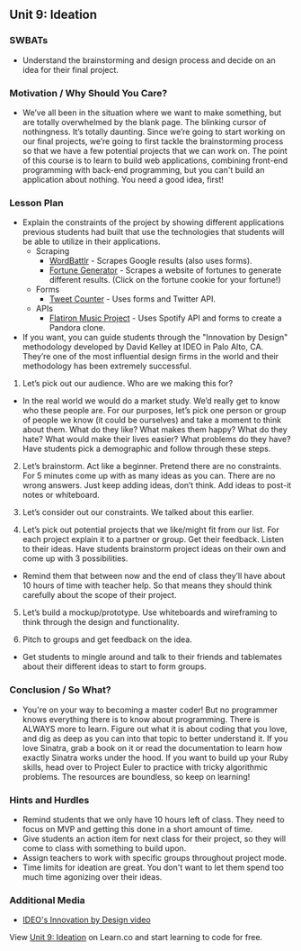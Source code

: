 ## Unit 9: Ideation

### SWBATs
+ Understand the brainstorming and design process and decide on an idea for their final project.

### Motivation / Why Should You Care?
+ We’ve all been in the situation where we want to make something, but are totally overwhelmed by the blank page. The blinking cursor of nothingness. It’s totally daunting. Since we’re going to start working on our final projects, we’re going to first tackle the brainstorming process so that we have a few potential projects that we can work on. The point of this course is to learn to build web applications, combining front-end programming with back-end programming, but you can't build an application about nothing. You need a good idea, first!

### Lesson Plan
+ Explain the constraints of the project by showing different applications previous students had built that use the technologies that students will be able to utilize in their applications. 
  + Scraping
    + [WordBattlr](http://wordbattlr.herokuapp.com/) - Scrapes Google results (also uses forms).
    + [Fortune Generator](http://fortune-generator.herokuapp.com) - Scrapes a website of fortunes to generate different results. (Click on the fortune cookie for your fortune!)
  + Forms
    +  [Tweet Counter](https://stormy-crag-3017.herokuapp.com/) - Uses forms and Twitter API.
  + APIs
    + [Flatiron Music Project](https://flatiron-music-project.herokuapp.com/) - Uses Spotify API and forms to create a Pandora clone.
+ If you want, you can guide students through the "Innovation by Design" methodology developed by David Kelley at IDEO in Palo Alto, CA. They’re one of the most influential design firms in the world and their methodology has been extremely successful.

1. Let’s pick out our audience. Who are we making this for?
+ In the real world we would do a market study. We’d really get to know who these people are. For our purposes, let’s pick one person or group of people we know (it could be ourselves) and take a moment to think about them. What do they like? What makes them happy? What do they hate? What would make their lives easier? What problems do they have? Have students pick a demographic and follow through these steps.

2. Let’s brainstorm. Act like a beginner. Pretend there are no constraints. For 5 minutes come up with as many ideas as you can. There are no wrong answers. Just keep adding ideas, don’t think. Add ideas to post-it notes or whiteboard.

3. Let’s consider out our constraints. We talked about this earlier.

4. Let’s pick out potential projects that we like/might fit from our list. For each project explain it to a partner or group. Get their feedback. Listen to their ideas. Have students brainstorm project ideas on their own and come up with 3 possibilities.
  + Remind them that between now and the end of class they’ll have about 10 hours of time with teacher help. So that means they should think carefully about the scope of their project.

5. Let’s build a mockup/prototype. Use whiteboards and wireframing to think through the design and functionality.

6. Pitch to groups and get feedback on the idea.
+ Get students to mingle around and talk to their friends and tablemates about their different ideas to start to form groups.

### Conclusion / So What?
+ You're on your way to becoming a master coder! But no programmer knows everything there is to know about programming. There is ALWAYS more to learn. Figure out what it is about coding that you love, and dig as deep as you can into that topic to better understand it. If you love Sinatra, grab a book on it or read the documentation to learn how exactly Sinatra works under the hood. If you want to build up your Ruby skills, head over to Project Euler to practice with tricky algorithmic problems. The resources are boundless, so keep on learning!

### Hints and Hurdles
+ Remind students that we only have 10 hours left of class. They need to focus on MVP and getting this done in a short amount of time.
+ Give students an action item for next class for their project, so they will come to class with something to build upon.
+ Assign teachers to work with specific groups throughout project mode.
+ Time limits for ideation are great. You don't want to let them spend too much time agonizing over their ideas.

### Additional Media
+ [IDEO's Innovation by Design video](https://www.youtube.com/watch?v=M66ZU2PCIcM)

<p data-visibility='hidden'>View <a href='https://learn.co/lessons/hs-ruby1-teachers-guide-ideation' title='Unit 9: Ideation'>Unit 9: Ideation</a> on Learn.co and start learning to code for free.</p>

